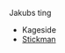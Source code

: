 Jakubs ting
- Kageside <a href="/kageside/index.html">
- Stickman <a href="../sticman/index.html"> </a>